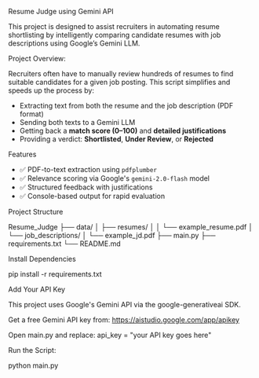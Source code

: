 Resume Judge using Gemini API

This project is designed to assist recruiters in automating resume shortlisting by intelligently comparing candidate resumes with job descriptions using Google’s Gemini LLM.

Project Overview:

Recruiters often have to manually review hundreds of resumes to find suitable candidates for a given job posting. This script simplifies and speeds up the process by:
- Extracting text from both the resume and the job description (PDF format)
- Sending both texts to a Gemini LLM
- Getting back a **match score (0–100)** and **detailed justifications**
- Providing a verdict: **Shortlisted**, **Under Review**, or **Rejected**


Features

- ✅ PDF-to-text extraction using `pdfplumber`
- ✅ Relevance scoring via Google's `gemini-2.0-flash` model
- ✅ Structured feedback with justifications
- ✅ Console-based output for rapid evaluation


Project Structure

Resume_Judge
├── data/
│ ├── resumes/
│ │ └── example_resume.pdf
│ └── job_descriptions/
│ └── example_jd.pdf
├── main.py
├── requirements.txt
└── README.md


Install Dependencies

pip install -r requirements.txt


Add Your API Key

This project uses Google's Gemini API via the google-generativeai SDK.

Get a free Gemini API key from: https://aistudio.google.com/app/apikey

Open main.py and replace: api_key = "your API key goes here"


Run the Script:

python main.py
